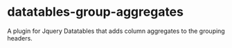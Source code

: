 datatables-group-aggregates
===========================

A plugin for Jquery Datatables that adds column aggregates to the grouping headers. 
